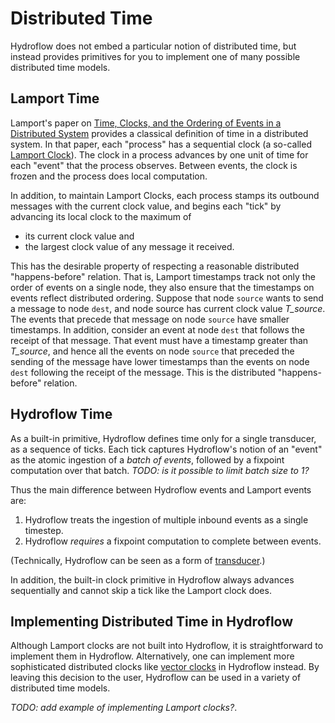 # Distributed Time
Hydroflow does not embed a particular notion of distributed time, but instead provides primitives for 
you to implement one of many possible distributed time models.

## Lamport Time
Lamport's paper on [Time, Clocks, and the Ordering of Events in a Distributed System](https://lamport.azurewebsites.net/pubs/time-clocks.pdf) provides a classical definition of time in a distributed system. In that paper, each "process" has a sequential clock (a so-called [Lamport Clock](https://en.wikipedia.org/wiki/Lamport_timestamp)). The clock in a process advances by one unit of time for each "event" that the process observes. Between events, the clock is frozen and the process does local computation.

In addition, to maintain Lamport Clocks, each process stamps its outbound messages with the current clock value, and begins each "tick" by advancing its local clock to the maximum of 

- its current clock value and 
- the largest clock value of any message it received. 

This has the desirable property of respecting a reasonable distributed "happens-before" relation. 
That is, Lamport timestamps track not only the order of events on a single node, they also ensure that the timestamps on events reflect distributed ordering. Suppose that node `source` wants to send a message to node `dest`, and node source has current clock value *T_source*. The events that precede that message on node `source` have smaller timestamps. In addition, consider an event at node `dest` that follows the receipt of that message. That event must have a timestamp greater than *T_source*, and hence all the events on node `source` that preceded the sending of the message have lower timestamps than the events on node `dest` following the receipt of the message. This is the distributed "happens-before" relation.

## Hydroflow Time
As a built-in primitive, Hydroflow defines time only for a single transducer, as a sequence of ticks. Each tick captures Hydroflow's notion of an "event" as the atomic ingestion of a *batch of events*, followed by a fixpoint computation over that batch. *TODO: is it possible to limit batch size to 1?* 

Thus the main difference between Hydroflow events and Lamport events are:

1. Hydroflow treats the ingestion of multiple inbound events as a single timestep.
2. Hydroflow *requires* a fixpoint computation to complete between events.

(Technically, Hydroflow can be seen as a form of [transducer](https://en.wikipedia.org/wiki/Finite-state_transducer).)

In addition, the built-in clock primitive in Hydroflow always advances sequentially and cannot skip a tick like the Lamport clock does.

## Implementing Distributed Time in Hydroflow

Although Lamport clocks are not built into Hydroflow, it is straightforward to implement them in Hydroflow. Alternatively, one can implement more sophisticated distributed clocks like [vector clocks](https://en.wikipedia.org/wiki/Vector_clock) in Hydroflow instead. By leaving this decision to the user, Hydroflow can be used in a variety of distributed time models.

*TODO: add example of implementing Lamport clocks?*.